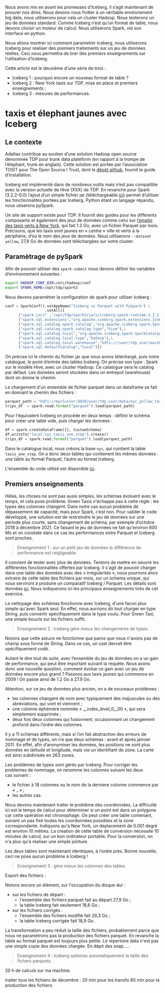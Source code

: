 Nous avons mis en avant les promesses d’Iceberg, il s’agit maintenant de prouver nos dires. Nous devons nous frotter à un véritable environement big data, nous utiliserons pour cela un cluster Hadoop. Nous testerons un jeu de données standard. Comme Iceberg n’est qu’un format de table, nous devons choisir un moteur de calcul. Nous utiliserons Spark, _via_ son interface en python.

Nous allons montrer ici comment parametrer Iceberg, nous utiliserons Iceberg pour réaliser des premiers traitements sur un jeu de données réelles. Ceci nous permettra de tirer des premiers enseignements sur l’utilisation d’Iceberg.

Cette article est le deuxième d'une série de trois :

* Iceberg 1 : pourquoi encore un nouveau format de table ? 
* Iceberg 2 : New York taxis sur TDP, mise en place et premiers enseignements ;
* Iceberg 3 : mesures de performances.

# taxis et élephant jaunes avec Iceberg


## Le contexte

Adaltas contribue au soutien d’une solution Hadoop open source dénommée TDP pour trunk data plateform (en rapport à la trompe de l’éléphant, trunk en  anglais). Cette solution est portée par l’association TOSIT pour The Open Source I Trust, dont le [dépôt github](https://github.com/TOSIT-IO/tdp-getting-started/), fournit le guide d’installation.

Iceberg est implémenté dans de nombreux outils mais n’est pas compatible avec la version actuelle de Hive (XXX) de TDP. En revanche pour Spark (3.2.2-0.0) l’ajout d’un simple fichier jar (téléchargeable [ici](https://iceberg.apache.org/releases/#downloads)) permet d’utiliser les fonctionnalités portées par Iceberg. Python étant un langage répandu, nous utiserons pySpark.

Un site de support existe pour TDP. Il fournit des guides pour les différents composants et également des jeux de données comme celui sur [l’emploi des taxis verts à New York](https://www.alliage.io/en/academy/datasets/ny-green-taxi), qui fait 1.2 Go, avec un fichier Parquet par mois. Précisons, que les taxis sont jaunes en « centre » ville et verts à la périphérie, d’où le nom des jeux de données. Nous utiliserons `--dataset yellow`, 27,9 Go de données sont téléchargées sur votre cluster.


## Paramètrage de pySpark

Afin de pouvoir utiliser des `spark-submit` nous devons définir les variables d’environnement suivantes :

```bash
export HADOOP_CONF_DIR=/etc/hadoop/conf
export SPARK_HOME=/opt/tdp/spark3
```

Nous devons paramétrer la configuration de spark pour utiliser Iceberg : 

```python
conf = SparkConf().setAppName("Iceberg vs Parquet with PySpark") \
                  .setAll([
      ("spark.jars" ,"/opt/tdp/spark3/jars/iceberg-spark-runtime-3.2_2.12-1.3.1.jar"),\
      ("spark.sql.extensions","org.apache.iceberg.spark.extensions.IcebergSparkSessionExtensions"),\
      ("spark.sql.catalog.spark_catalog","org.apache.iceberg.spark.SparkSessionCatalog"),\
      ("spark.sql.catalog.spark_catalog.type","hive"),\
      ("spark.sql.catalog.local","org.apache.iceberg.spark.SparkCatalog"),\
      ("spark.sql.catalog.local.type","hadoop"),\
      ("spark.sql.catalog.local.warehouse","hdfs:///user/tdp_user/warehouse_hadoop_iceberg"),\
      ("spark.sql.defaultCatalog","local")])
```

On précise ici le chemin du fichier jar que nous avons téléchargé, puis notre catalogue, le point d’entrée des tables Iceberg. On précise son type : Spark sur le modèle Hive, avec un cluster Hadoop. Ce catalogue sera le catalog par défaut. Les données seront stockées dans un entrepot (warehouse) dont on donne le chemin. 

Le chargement d'un ensemble de fichier parquet dans un dataframe se fait en donnant le chemin des fichiers :

```python
parquet_path = "hdfs://mycluster:8020/user/tdp_user/data/nyc_yellow_taxi_trip/*.parquet"
trips_df  = spark.read.format("parquet").load(parquet_path)
```

Pour l'équivalent Iceberg on procède en deux temps : définir le schéma pour créer une table vide, puis charger les données :

```python
df = spark.createDataFrame([], CustomSchema)
df.writeTo("local.nyc.taxis_one_step").create()
trips_df = spark.read.format("parquet").load(parquet_path)
```

Dans le catalogue local, nous créons la base `nyc`, qui contient la table `taxis_one_step`. 
On a donc deux tables qui contienent les mêmes données : une table au format Parquet, l’autre au format Iceberg.

L'ensemble du code utilisé est disponible [ici](https://github.com/Parreirac/yellow_taxi_iceberg).

## Premiers enseignements


Hélas, les choses ne sont pas aussi simples, les schémas évoluent avec le temps, et cela pose problème. Green Taxis n'échappe pas à cette règle : les types des colonnes changent. Dans notre cas aucun probleme de dépassement de capacité, mais pour Spark, c’est non. Pour valider le code développé, une solution est de restreindre le jeu de données sur une periode plus courte, sans changement de schéma, par exemple d’octobre 2018 à décembre 2021. Ce faisant le jeu de données ne fait qu'environ 600 Mo et on constate dans ce cas les performances entre Parquet et Iceberg sont proches.

> Enseignement 1 : sur un petit jeu de données la différence de performance est négligeable.

Il convient de tester avec plus de données. Tentons de mettre en oeuvre les différentes fonctionnalités offertes par Iceberg. Il s'agit de pouvoir charger dans une table des données avec des  « irrégularités », nous pourrons alors extraire de cette table des fichiers par mois, sur un schema unique, qui nous serviront à produire un comparatif Iceberg / Parquet. Les détails sont données [ici](https://github.com/Parreirac/yellow_taxi_iceberg/blob/main/readme_fr.md). Nous indiquerons ici les principaux enseignements tirés de cet exercice.

Le nettoyage des schémas fonctionne avec Iceberg, d'une facon plus simple qu'avec Spark seul. En effet, nous aurrions dû tout charger en type String, puis convertir spécifiquement dans le type voulu. Pour Green Taxi, une simple boucle sur les fichiers suffit.

> Enseignement 2 : Iceberg gère mieux les changements de types.

Notons que cette astuce ne fonctionne que parce que nous n'avons pas de champ sous forme de String. Dans ce cas, un cast devrait être spécifiquement codé.

Autant le dire tout de suite, avec l’ensemble du jeu de données on a un gain de performance, qui peut être important suivant la requête. Nous avons donc une nouvelle question, comment évolue ce gain avec un jeu de données encore plus grand ? Passons aux taxis jaunes qui commence en 2009 ! On passe ainsi de 1.2 Go à 27.9 Go.

Attention, sur ce jeu de données plus ancien, on a de nouveaux problèmes :
* les colonnes changent de nom avec typiquement des majuscules ou des abréviations, qui vont et viennent ;
* une colonne éphémère nommée « __index_level_0__00 », qui sera simplement supprimée ;
* deux fois deux colonnes qui fusionnent, occasionnant un changement profond dans l’ordre des colonnes. 

Il y a 11 schémas différents, mais si l’on fait abstraction des erreurs de nommage et de types, on n’a que deux schémas : avant et apres janvier 2011. En effet, afin d’anonymiser les données, les positions ne sont plus données en latitude et longitude, mais _via_ un identifiant de zone. La carte est ainsi subdivisée en 263 zones. 

Les problèmes de types sont gérés par Iceberg. Pour corriger les problemes de nommage, on renomme les colonnes suivant les deux cas suivant : 
- le fichier à 18 colonnes ou le nom de la derniere colonne commence par « _ » ; 
- les autres cas.

Nous devons maintenant traiter le problème des coordonnées. La difficulté ici est le temps de calcul pour déterminer si un point est dans un polygone car cette opération est chronophage.
On peut créer une table contenant, suivant un pas fixé toutes les coordonnées possibles et la zone correspondante. Indiquons qu'à New York, un deplacement de 0.001 degré est environ 10 mètres. La creation de cette table de conversion nécessite 10 minutes de calcul, sur un bon ordinateur portable. Pour la conversion, on n'a plus qu'à réaliser une simple jointure.

Les deux tables sont maintenant identiques, à l’ordre près. Bonne nouvelle, ceci ne pose aucun problème à Iceberg !

> Enseignement 3 : gère mieux les colonnes des tables

Export des fichiers : 

Notons encore un élément, sur l'occupation du disque dur :
* sur les fichiers de départ :
  * l'ensemble des fichiers parquet fait au départ 27,9 Go ;
  * la table Iceberg fait seulement 18,6 Go ;
* sur les fichiers corrigés :
  * l'ensemble des fichiers modifié fait 26,3 Go ;
  * la table Iceberg corrigée fait 18,9 Go.

  
La transformation a peu réduit la taille des fichiers, probablement parce que nous ne paramétrons pas la production des fichiers parquet. En revanche la table au format parquet est toujours plus petite. Le repertoire data n'est pas une simple copie des données chargée. En dépit des snap.....

> Enseignement 4 : Iceberg optimise automatiquement la taille des fichers parquets.


20 h de calculs sur ma machine.

traiter tous les fichiers de décembre :
20 min pour les transfo
80 min pour la production des fichiers.
